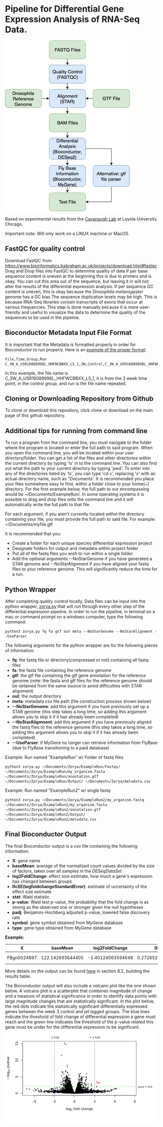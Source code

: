 # Pipeline for Differential Gene Expression Analysis of RNA-Seq Data. 
![](https://github.com/jng2/SeqDiff_RNA/blob/master/DiffExpressionPipeline.jpg)

Based on experimental results from the [Cavanaugh Lab](https://cavanaughlab.weebly.com) at Loyola University Chicago.

Important note:  Will only work on a LINUX machine or MacOS.

## FastQC for quality control
Download FastQC from https://www.bioinformatics.babraham.ac.uk/projects/download.html#fastqc
Drag and Drop files into FastQC to determine quality of data
If per base sequence content is uneven at the beginning this is due to primers and is okay.  You can cut this area out of the sequence, but leaving it in will not alter the results of the differential expression analysis. 
If per sequence GC content is uneven, this is okay because the _Drosophila melanogaster_ genome has a GC bias
The sequence duplication levels may be high.  This is because RNA-Seq libraries contain transcripts of exons that occur at various frequencies. This step is done manually because it is more user-friendly and useful to visualize the data to determine the quality of the sequences to be used in the pipeline. 


## Bioconductor Metadata Input File Format

It is important that the Metadata is formatted properly in order for Bioconductor to run properly. Here is an [example of the proper format](https://github.com/jng2/SeqDiff_RNA/blob/master/metadata.txt):
````
File,Time,Group,Run
C_3W_A_USR16088998L_HHFWCBBXX_L5_1,3W,Control,C_3W_A_USR16088998L_HHFWCBBXX_L5_1
````
In this example, the file name is C_3W_A_USR16088998L_HHFWCBBXX_L5_1, it is from the 3 week time point, in the control group, and run is the file name repeated.


## Cloning or Downloading Repository from Github

To clone or download this repository, click clone or download on the main page of this github repository. 

## Additional tips for running from command line
To run a program from the command line, you must navigate to the folder where the program is located or enter the full path to said program. When you open the command line, you will be located within your user directory/folder. You can get a list of the files and other directories within the current directory by typing 'ls' in to the command line. You can also find out what the path to your current directory by typing 'pwd'. To enter into any of the directories listed by 'ls', you can type 'cd x', replacing 'x' with an actual directory name, such as "Documents'. It is recommended you place your files somewhere easy to find, within a folder close to your home(~) directory. For the first example below, the full path to our encompassing would be ~/Documents/ExampleRun/.  In some operating systems it is possible to drag and drop files onto the command line and it will automatically write the full path to that file. 

For each argument, if you aren't currently located within the directory containing your file, you must provide the full path to said file. For example: ~/Documents/myfile.gtf

It is recommended that you:
- Create a folder for each unique species differential expression project 
- Designate folders for output and metadata within project folder
- Put all of the fastq files you wish to run within a single folder. 
- Add the optional arguments --NoStarGenome if you have generated a STAR genome and --NoStarAlignment if you have aligned your fastq files to your reference genome. This will significantly reduce the time for a run. 

## Python Wrapper
After completing quality control locally. Data files can be input into the python wrapper, [zorya.py](https://github.com/jng2/SeqDiff_RNA/blob/master/zorya.py) that will run through every other step of the differential expression pipeline. In order to run the pipeline, in terminal on a mac or command prompt on a windows computer, type the following command:
```
python3 zorya.py fq fa gtf out meta --NoStarGenome --NoStarAlignment --UseParser
```

The following arguments for the python wrapper are for the following pieces of information:
* **fq**: the fastq file or directory(compressed or not) containing all fastq files
* **fa**: the fasta file containing the reference genome
* **gtf**: the gtf file containing the gtf gene annotation for the reference genome (note: the fasta and gtf files for the reference genome should be obtained from the same source to avoid difficulties with STAR alignment)
* **out**: the output directory
* **meta**: metadata csv file path (file construction process shown below)
* **--NoStarGenome**: add this argument if you have previously set up a STAR genome (this step takes a long time, so adding this argument allows you to skip it if it has already been completed)
* **--NoStarAligmnent**: add this argument if you have previously aligned the fastq files to the reference genome (this step takes a long time, so adding this argument allows you to skip it if it has already been completed)
* **--UseParser**: if MyGene no longer can retrieve information from FlyBase (due to FlyBase transitioning to a paid database) 

Example: Run named "ExampleRun" w/ Folder of fastq files 
```
python3 zorya.py ~/Documents/Zorya/ExampleRun/Fastqs/ ~/Documents/Zorya/ExampleRun/my_organism.fasta ~/Documents/Zorya/ExampleRun/annotation.gtf ~/Documents/Zorya/ExampleRun/Output/ ~/Documents/Zorya/metadata.csv
```

Example: Run named "ExampleRun2" w/ single fastq
```
python3 zorya.py ~/Documents/Zorya/ExampleRun2/my_organism.fastq ~/Documents/Zorya/ExampleRun2/my_organism.fasta ~/Documents/Zorya/ExampleRun2/annotation.gtf ~/Documents/Zorya/ExampleRun2/Output/ ~/Documents/Zorya/ExampleRun2/metadata.csv
```

## Final Bioconductor Output

The final Bioconductor output is a csv file containing the following information: 
* **X**: gene name
* **baseMean**: average of the normalized count values divided by the size of factors, taken over all samples in the _DESeqDataSet_
* **log2FoldChange**: effect size estimate, how much a gene's expression has changed between groups 
* **lfcSE(logfoldchangeStandardError)**: estimate of uncertainty of the effect size estimate
* **stat**: Wald statistic
* **p-value**: Wald test p-value, the probability that the fold change is as strong as the observed one or stronger given the null hypotheses
* **padj**: Benjamini-Hochberg adjusted p-value, lowered false discovery rate
* **symbol**: gene symbol obtained from MyGene database
* **type**: gene type obtained from MyGene database

**Example:**

| X | baseMean | log2FoldChange | lfcSE | stat | p-value | padj | symbol | type |
| --- | --- | --- | --- | --- | --- | --- | --- | --- |
| FBgn0024897 | 122.142693644405 | -1.40124063594649 | 0.272652681194509 | -5.1392879388076 | 2.75781528244776e-07 | 0.00105893212307788 | b6 | protein-coding |

More details on the output can be found [here](http://www.bioconductor.org/help/workflows/rnaseqGene/#building-the-results-table) in section 6.2, building the results table.

The Bioconductor output will also include a volcano plot like the one shown below.  A volcano plot is a scatterplot that combines magnitude of change and a measure of statistical significance in order to identify data points with large magnitude changes that are statistically significant. In the plot below, the red dots indicate the statistically significant differentially expressed genes between the week 3 control and jet lagged groups. The blue lines indicate the threshold of fold change of differential expression a gene must reach and the green line indicates the threshold of the p-value related this gene must be under for the differential expression to be significant. 
![](https://github.com/jng2/SeqDiff_RNA/blob/master/Week3Volanco.PNG)
